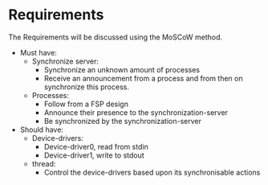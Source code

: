 # Requirements

The Requirements will be discussed using the MoSCoW method.

- Must have:
  - Synchronize server:
    - Synchronize an unknown amount of processes
    - Receive an announcement from a process and from then on synchronize this process.
  - Processes:
    - Follow from a FSP design
    - Announce their presence to the synchronization-server
    - Be synchronized by the synchronization-server
- Should have:
  - Device-drivers:
    - Device-driver0, read from stdin
    - Device-driver1, write to stdout
  - thread:
    - Control the device-drivers based upon its synchronisable actions